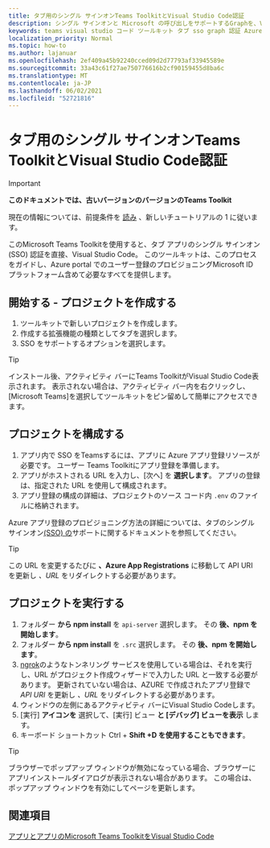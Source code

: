 ```yaml
---
title: タブ用のシングル サインオンTeams ToolkitとVisual Studio Code認証
description: シングル サインオンと Microsoft の呼び出しをサポートするGraphを、Visual Studio CodeでMicrosoft Teams Toolkit
keywords: teams visual studio コード ツールキット タブ sso graph 認証 Azure IDENTITY プラットフォーム
localization_priority: Normal
ms.topic: how-to
ms.author: lajanuar
ms.openlocfilehash: 2ef409a45b92240cced09d2d77793af33945589e
ms.sourcegitcommit: 33a43c61f27ae750776616b2cf90159455d8ba6c
ms.translationtype: MT
ms.contentlocale: ja-JP
ms.lasthandoff: 06/02/2021
ms.locfileid: "52721816"
---
```

# <a name="single-sign-on-authentication-with-teams-toolkit-and-visual-studio-code-for-tabs"></a>タブ用のシングル サインオンTeams ToolkitとVisual Studio Code認証

> [!IMPORTANT]
> **このドキュメントでは、古いバージョンのバージョンのTeams Toolkit**
>
> 現在の情報については、前提条件を [読み](../get-started/prerequisites.md) 、新しいチュートリアルの 1 に従います。

このMicrosoft Teams Toolkitを使用すると、タブ アプリのシングル サインオン (SSO) 認証を直接、Visual Studio Code。 このツールキットは、このプロセスをガイドし、Azure portal でのユーザー登録のプロビジョニングMicrosoft ID プラットフォーム含めて必要なすべてを提供します。

## <a name="get-started--create-a-project"></a>開始する - プロジェクトを作成する

1. ツールキットで新しいプロジェクトを作成します。
1. 作成する拡張機能の種類としてタブを選択します。
1. SSO をサポートするオプションを選択します。

> [!TIP]
> インストール後、アクティビティ バーにTeams ToolkitがVisual Studio Code表示されます。 表示されない場合は、アクティビティ バー内を右クリックし、[Microsoft Teams]を選択してツールキットをピン留めして簡単にアクセスできます。

## <a name="configure-your-project"></a>プロジェクトを構成する

1. アプリ内で SSO をTeamsするには、アプリに Azure アプリ登録リソースが必要です。 ユーザー Teams Toolkitにアプリ登録を準備します。
1. アプリがホストされる URL を入力し、[次へ] を **選択します**。 アプリの登録は、指定された URL を使用して構成されます。
1. アプリ登録の構成の詳細は、プロジェクトのソース コード内 `.env` のファイルに格納されます。

Azure アプリ登録のプロビジョニング方法の詳細については、タブのシングル サインオン[(SSO) の](../tabs/how-to/authentication/auth-aad-sso.md)サポートに関するドキュメントを参照してください。 

> [!TIP]
> この URL を変更するたびに **、Azure App Registrations** に移動して API URI を更新し *、URL* をリダイレクトする必要があります。

## <a name="run-your-project"></a>プロジェクトを実行する

1. フォルダー **から npm install** を `api-server` 選択します。 その **後、npm を開始します**。
1. フォルダー **から npm install** を `.src` 選択します。 その **後、npm を開始します**。
1. [ngrok](https://ngrok.com/)のようなトンネリング サービスを使用している場合は、それを実行し、URL がプロジェクト作成ウィザードで入力した URL と一致する必要があります。 更新されていない場合は、AZURE で作成されたアプリ登録で _API URI_ を更新し _、URL_ をリダイレクトする必要があります。
1. ウィンドウの左側にあるアクティビティ バーにVisual Studio Codeします。
1. [実行] **アイコンを** 選択して、[実行] ビュー **と [デバッグ] ビューを表示** します。
1. キーボード ショートカット Ctrl + **Shift +D を使用することもできます**。

> [!TIP]
> ブラウザーでポップアップ ウィンドウが無効になっている場合、ブラウザーにアプリインストールダイアログが表示されない場合があります。 この場合は、ポップアップ ウィンドウを有効にしてページを更新します。

## <a name="see-also"></a>関連項目

[アプリとアプリのMicrosoft Teams ToolkitをVisual Studio Code](visual-studio-code-overview.md)

